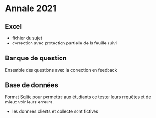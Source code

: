 # Annale 2021

## Excel
* fichier du sujet
* correction avec protection partielle de la feuille suivi

## Banque de question
Ensemble des questions avec la correction en feedback

## Base de données
Format Sqlite pour permettre aux étudiants de tester leurs requêtes et de mieux voir leurs erreurs.
* les données clients et collecte sont fictives